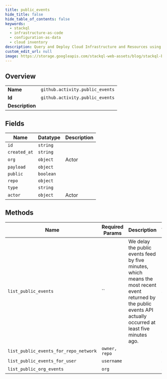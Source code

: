 ```yaml
---
title: public_events
hide_title: false
hide_table_of_contents: false
keywords:
  - stackql
  - infrastructure-as-code
  - configuration-as-data
  - cloud inventory
description: Query and Deploy Cloud Infrastructure and Resources using SQL
custom_edit_url: null
image: https://storage.googleapis.com/stackql-web-assets/blog/stackql-blog-post-featured-image.png
---
```

  
    

## Overview
<table><tbody>
<tr><td><b>Name</b></td><td><code>github.activity.public_events</code></td></tr>
<tr><td><b>Id</b></td><td><code>github.activity.public_events</code></td></tr>
<tr><td><b>Description</b></td><td></td></tr>
</tbody></table>

## Fields
| Name | Datatype | Description |
| ---- | -------- | ----------- |
| `id` | `string` |  |
| `created_at` | `string` |  |
| `org` | `object` | Actor |
| `payload` | `object` |  |
| `public` | `boolean` |  |
| `repo` | `object` |  |
| `type` | `string` |  |
| `actor` | `object` | Actor |
## Methods
| Name | Required Params | Description | Accessible by |
| ---- | --------------- | ----------- | ------------- |
| `list_public_events` | `` | We delay the public events feed by five minutes, which means the most recent event returned by the public events API actually occurred at least five minutes ago. | SELECT |
| `list_public_events_for_repo_network` | `owner, repo` |  | SELECT |
| `list_public_events_for_user` | `username` |  | SELECT |
| `list_public_org_events` | `org` |  | SELECT |
